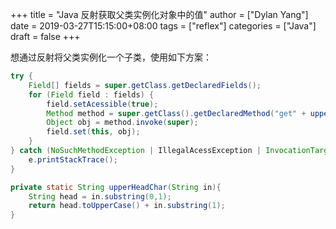 +++title = "Java 反射获取父类实例化对象中的值"author = ["Dylan Yang"]date = 2019-03-27T15:15:00+08:00tags = ["reflex"]categories = ["Java"]draft = false+++想通过反射将父类实例化一个子类，使用如下方案：```javatry {    Field[] fields = super.getClass.getDeclaredFields();    for (Field field : fields) {        field.setAcessible(true);        Method method = super.getClass().getDeclaredMethod("get" + upperHeadChar(field.getName()));        Object obj = method.invoke(super);        field.set(this, obj);    }} catch (NoSuchMethodException | IllegalAcessException | InvocationTargetException e){    e.printStackTrace();}private static String upperHeadChar(String in){    String head = in.substring(0,1);    return head.toUpperCase() + in.substring(1);}```